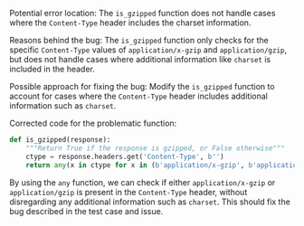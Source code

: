 Potential error location: The `is_gzipped` function does not handle cases where the `Content-Type` header includes the charset information.

Reasons behind the bug: The `is_gzipped` function only checks for the specific `Content-Type` values of `application/x-gzip` and `application/gzip`, but does not handle cases where additional information like `charset` is included in the header.

Possible approach for fixing the bug: Modify the `is_gzipped` function to account for cases where the `Content-Type` header includes additional information such as `charset`.

Corrected code for the problematic function:

```python
def is_gzipped(response):
    """Return True if the response is gzipped, or False otherwise"""
    ctype = response.headers.get('Content-Type', b'')
    return any(x in ctype for x in (b'application/x-gzip', b'application/gzip'))
```

By using the `any` function, we can check if either `application/x-gzip` or `application/gzip` is present in the `Content-Type` header, without disregarding any additional information such as `charset`. This should fix the bug described in the test case and issue.